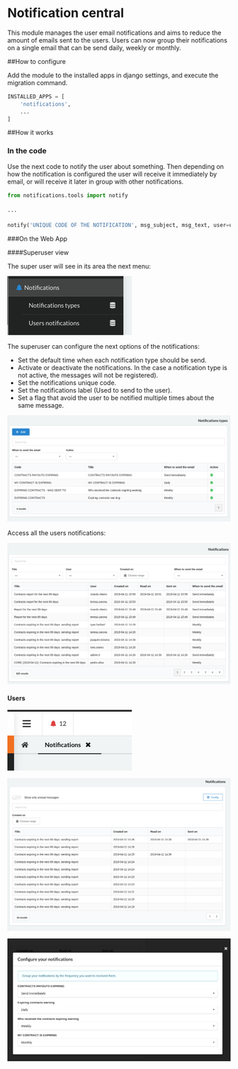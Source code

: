 # Notification central


This module manages the user email notifications and aims to reduce the amount of emails sent to the users.
Users can now group their notifications on a single email that can be send daily, weekly or monthly. 

##How to configure

Add the module to the installed apps in django settings, and execute the migration command.

```python
INSTALLED_APPS = [
    'notifications',
    ...
]
```

##How it works

### In the code

Use the next code to notify the user about something. 
Then depending on how the notification is configured the user will receive it immediately by email,
or will receive it later in group with other notifications.

```python
from notifications.tools import notify

...

notify('UNIQUE CODE OF THE NOTIFICATION', msg_subject, msg_text, user=user_to_send)

```


###On the Web App

####Superuser view

The super user will see in its area the next menu:

![Superuser menu](docs/images/superuser-menu.png)

The superuser can configure the next options of the notifications:

- Set the default time when each notification type should be send.
- Activate or deactivate the notifications. In the case a notification type is not active, the messages will not be registered).
- Set the notifications unique code.
- Set the notifications label (Used to send to the user).
- Set a flag that avoid the user to be notified multiple times about the same message.

![Configure notifications](docs/images/superuser-notificationstypes.png)

Access all the users notifications:

![All users notifications](docs/images/superuser-allnotifications.png)



#### Users

![Configure notifications](docs/images/notifications-icon.png)


![Configure notifications](docs/images/notifications-app.png)


![Configure notifications](docs/images/notifications-config.png)

